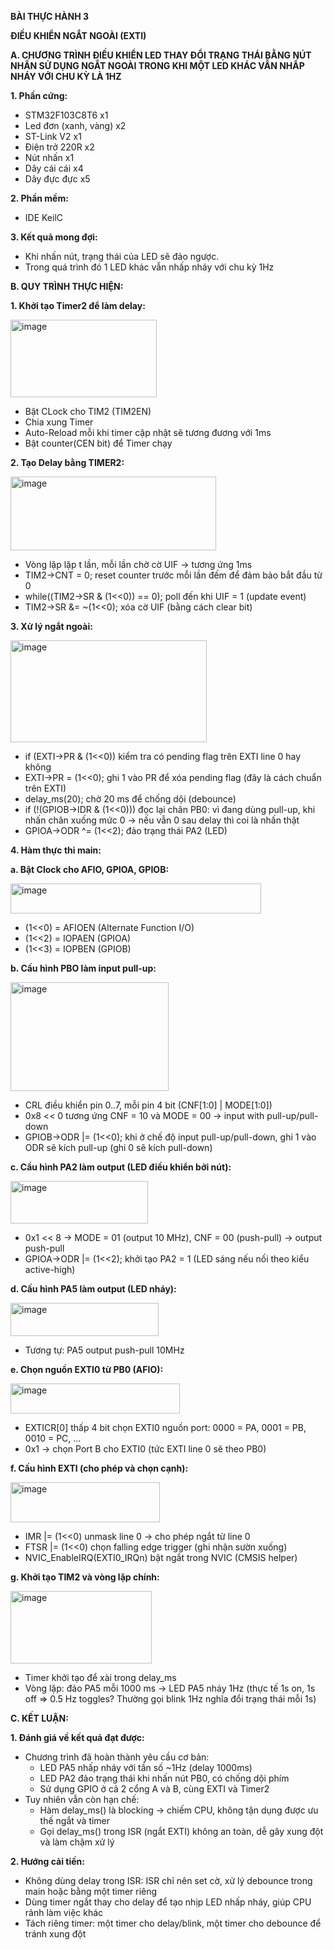   **BÀI THỰC HÀNH 3**
  
  **ĐIỀU KHIỂN NGẮT NGOÀI (EXTI)**

**A. CHƯƠNG TRÌNH ĐIỀU KHIỂN LED THAY ĐỔI TRẠNG THÁI BẰNG NÚT NHẤN SỬ DỤNG NGẮT NGOÀI TRONG KHI MỘT LED KHÁC VẪN NHẤP NHÁY VỚI CHU KỲ LÀ 1HZ**

**1. Phần cứng:**
- STM32F103C8T6 x1
- Led đơn (xanh, vàng) x2
- ST-Link V2 x1
- Điện trở 220R x2
- Nút nhấn x1
- Dây cái cái x4
- Dây đực đực x5

**2. Phần mềm:**
- IDE KeilC

**3. Kết quả mong đợi:**
- Khi nhấn nút, trạng thái của LED sẽ đảo ngược.
- Trong quá trình đó 1 LED khác vẫn nhấp nháy với chu kỳ 1Hz

**B. QUY TRÌNH THỰC HIỆN:**

**1. Khởi tạo Timer2 để làm delay:**

<img width="234" height="124" alt="image" src="https://github.com/user-attachments/assets/26d6f54c-ecc6-4c28-bf69-46024fc92b94" />

- Bật CLock cho TIM2 (TIM2EN)
- Chia xung Timer
- Auto-Reload mỗi khi timer cập nhật sẽ tương đương với 1ms
- Bật counter(CEN bit) để Timer chạy

**2. Tạo Delay bằng TIMER2:**

<img width="329" height="118" alt="image" src="https://github.com/user-attachments/assets/a439d42f-6a73-4131-8563-5e0473d76422" />

- Vòng lặp lặp t lần, mỗi lần chờ cờ UIF -> tương ứng 1ms
- TIM2->CNT = 0; reset counter trước mỗi lần đếm để đảm bảo bắt đầu từ 0
- while((TIM2->SR & (1<<0)) == 0); poll đến khi UIF = 1 (update event)
- TIM2->SR &= ~(1<<0); xóa cờ UIF (bằng cách clear bit)

**3. Xử lý ngắt ngoài:**

<img width="314" height="163" alt="image" src="https://github.com/user-attachments/assets/e32a358b-22b0-4fb3-9ab4-1033d93fb225" />

- if (EXTI->PR & (1<<0)) kiểm tra có pending flag trên EXTI line 0 hay không
- EXTI->PR = (1<<0); ghi 1 vào PR để xóa pending flag (đây là cách chuẩn trên EXTI)
- delay_ms(20); chờ 20 ms để chống dội (debounce)
- if (!(GPIOB->IDR & (1<<0))) đọc lại chân PB0: vì đang dùng pull-up, khi nhấn chân xuống mức 0 → nếu vẫn 0 sau delay thì coi là nhấn thật
- GPIOA->ODR ^= (1<<2); đảo trạng thái PA2 (LED)

**4. Hàm thực thi main:**

**a. Bật Clock cho AFIO, GPIOA, GPIOB:**

<img width="401" height="48" alt="image" src="https://github.com/user-attachments/assets/e21fc81b-d649-4d19-8cb1-123a0d73609f" />

- (1<<0) = AFIOEN (Alternate Function I/O)
- (1<<2) = IOPAEN (GPIOA)
- (1<<3) = IOPBEN (GPIOB)

**b. Cấu hình PBO làm input pull-up:**

<img width="253" height="174" alt="image" src="https://github.com/user-attachments/assets/324e2649-5893-4b92-bf6d-0a3c53aaa18c" />

-  CRL điều khiển pin 0..7, mỗi pin 4 bit (CNF[1:0] | MODE[1:0])
- 0x8 << 0 tương ứng CNF = 10 và MODE = 00 → input with pull-up/pull-down
- GPIOB->ODR |= (1<<0); khi ở chế độ input pull-up/pull-down, ghi 1 vào ODR sẽ kích pull-up (ghi 0 sẽ kích pull-down)

**c. Cầu hình PA2 làm output (LED điều khiển bởi nút):**

<img width="220" height="68" alt="image" src="https://github.com/user-attachments/assets/7862b353-f56e-4cb9-a0af-3e5886beb67b" />

- 0x1 << 8 → MODE = 01 (output 10 MHz), CNF = 00 (push-pull) → output push-pull
- GPIOA->ODR |= (1<<2); khởi tạo PA2 = 1 (LED sáng nếu nối theo kiểu active-high)

**d. Cấu hình PA5 làm output (LED nháy):**

<img width="237" height="53" alt="image" src="https://github.com/user-attachments/assets/1dd0cb10-07d2-4103-9ed7-9b3ee08b8628" />

- Tương tự: PA5 output push-pull 10MHz

**e. Chọn nguồn EXTI0 từ PB0 (AFIO):**

<img width="271" height="48" alt="image" src="https://github.com/user-attachments/assets/0f2d415d-547c-43d0-9a83-a01450c5f54c" />

- EXTICR[0] thấp 4 bit chọn EXTI0 nguồn port: 0000 = PA, 0001 = PB, 0010 = PC, ...
- 0x1 → chọn Port B cho EXTI0 (tức EXTI line 0 sẽ theo PB0)

**f. Cấu hình EXTI (cho phép và chọn cạnh):**

<img width="239" height="64" alt="image" src="https://github.com/user-attachments/assets/70f5af5d-8ac7-4825-a771-8ed4b0ebb310" />

- IMR |= (1<<0) unmask line 0 → cho phép ngắt từ line 0
- FTSR |= (1<<0) chọn falling edge trigger (ghi nhận sườn xuống)
- NVIC_EnableIRQ(EXTI0_IRQn) bật ngắt trong NVIC (CMSIS helper)

**g. Khởi tạo TIM2 và vòng lặp chính:**

<img width="226" height="116" alt="image" src="https://github.com/user-attachments/assets/60da3dd5-5b5b-41e1-8e92-2fdb094ef7eb" />

- Timer khởi tạo để xài trong delay_ms
- Vòng lặp: đảo PA5 mỗi 1000 ms → LED PA5 nháy 1Hz (thực tế 1s on, 1s off => 0.5 Hz toggles? Thường gọi blink 1Hz nghĩa đổi trạng thái mỗi 1s)

**C. KẾT LUẬN:**

**1. Đánh giá về kết quả đạt được:**
- Chương trình đã hoàn thành yêu cầu cơ bản:
  - LED PA5 nhấp nháy với tần số ~1Hz (delay 1000ms)
  - LED PA2 đảo trạng thái khi nhấn nút PB0, có chống dội phím
  - Sử dụng GPIO ở cả 2 cổng A và B, cùng EXTI và Timer2
- Tuy nhiên vẫn còn hạn chế:
  - Hàm delay_ms() là blocking → chiếm CPU, không tận dụng được ưu thế ngắt và timer
  - Gọi delay_ms() trong ISR (ngắt EXTI) không an toàn, dễ gây xung đột và làm chậm xử lý
 
**2. Hướng cải tiến:**
- Không dùng delay trong ISR: ISR chỉ nên set cờ, xử lý debounce trong main hoặc bằng một timer riêng
- Dùng timer ngắt thay cho delay để tạo nhịp LED nhấp nháy, giúp CPU rảnh làm việc khác
- Tách riêng timer: một timer cho delay/blink, một timer cho debounce để tránh xung đột



